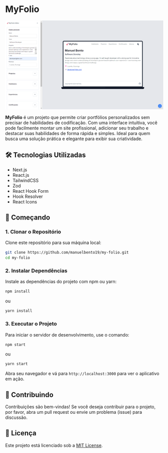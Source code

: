# MyFolio
 
![Resultado final do projecto](./public/preview.png)

**MyFolio** é um projeto que permite criar portfólios personalizados sem precisar de habilidades de codificação. Com uma interface intuitiva, você pode facilmente montar um site profissional, adicionar seu trabalho e destacar suas habilidades de forma rápida e simples. Ideal para quem busca uma solução prática e elegante para exibir sua criatividade.

## 🛠️ Tecnologias Utilizadas
- Next.js
- React.js
- TailwindCSS
- Zod
- React Hook Form
- Hook Resolver
- React Icons

## 🚀 Começando

### 1. Clonar o Repositório

Clone este repositório para sua máquina local:

```bash
git clone https://github.com/manuelbento19/my-folio.git
cd my-folio
```

### 2. Instalar Dependências

Instale as dependências do projeto com npm ou yarn:

```bash
npm install
```

ou

```bash
yarn install
```

### 3. Executar o Projeto

Para iniciar o servidor de desenvolvimento, use o comando:

```bash
npm start
```

ou

```bash
yarn start
```

Abra seu navegador e vá para `http://localhost:3000` para ver o aplicativo em ação.

## 🤝 Contribuindo

Contribuições são bem-vindas! Se você deseja contribuir para o projeto, por favor, abra um pull request ou envie um problema (issue) para discussão.

## 📝 Licença

Este projeto está licenciado sob a [MIT License](LICENSE).